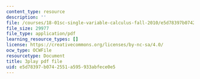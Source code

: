 ```yaml
---
content_type: resource
description: ''
file: /courses/18-01sc-single-variable-calculus-fall-2010/e5d78397b0742551a595933abfece0e5_tMVwXglUp60.pdf
file_size: 29977
file_type: application/pdf
learning_resource_types: []
license: https://creativecommons.org/licenses/by-nc-sa/4.0/
ocw_type: OCWFile
resourcetype: Document
title: 3play pdf file
uid: e5d78397-b074-2551-a595-933abfece0e5
---
```

